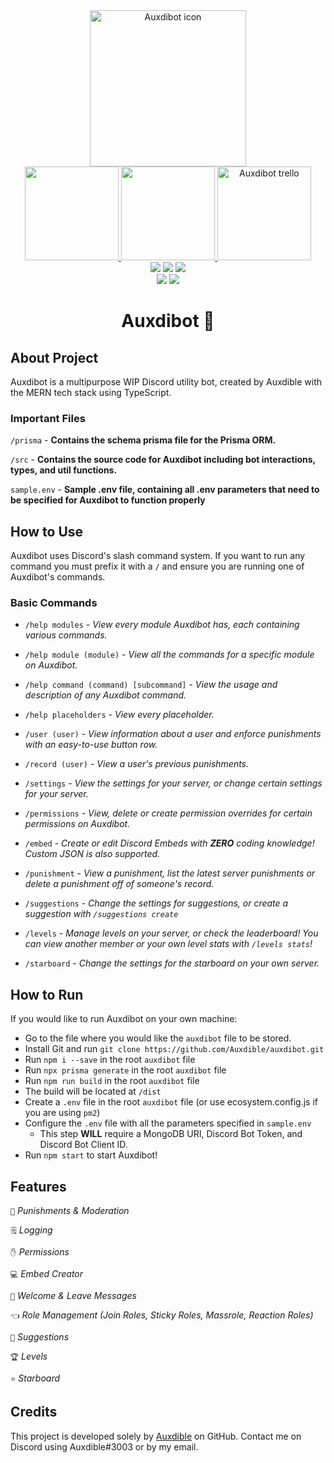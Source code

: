 <div align="center" id="header">
   <a href="https://bot.auxdible.me">
      <img src="https://bot.auxdible.me/icon.png" alt="Auxdibot icon" width=250/>
   </a>
   
   <div id="badges">
      <div id="badges-row1">
         <a href="https://discord.gg/tnsFW9CQEn">
            <img src="https://img.shields.io/badge/Auxdibot%20Discord-7289DA?style=for-the-badge&logo=discord&logoColor=white" width=150/>
         </a>
         <a href="https://discord.com/oauth2/authorize?client_id=776496457867591711&scope=bot&permissions=329035279606">
            <img src="https://img.shields.io/badge/Invite%20Auxdibot-7289DA?style=for-the-badge&logo=discord&logoColor=white" width=150/>
         </a>
         <a href="https://trello.com/b/5lSIUz50/auxdibot">
            <img src="https://img.shields.io/badge/Auxdibot%20Trello-007AC0?style=for-the-badge&logo=trello&logoColor=white" alt="Auxdibot trello" width=150/>
         </a>
      </div>
      <div id="badges-row2">
         <img src="https://img.shields.io/github/commit-activity/w/Auxdible/auxdibot?style=flat-square"/>
         <img src="https://img.shields.io/github/contributors/Auxdible/auxdibot?style=flat-square"/>
         <img src="https://img.shields.io/github/last-commit/Auxdible/auxdibot?style=flat-square"/>
      </div>
      <div id="badges-row3">
         <img src="https://img.shields.io/github/stars/Auxdible/auxdibot?style=flat-square"/>
         <img src="https://img.shields.io/github/forks/Auxdible/auxdibot?style=flat-square"/>
      </div>
    </div>
   <h1>Auxdibot 🤖</h1>
</div>


## About Project

Auxdibot is a multipurpose WIP Discord utility bot, created by Auxdible with the MERN tech stack using TypeScript.

### Important Files

`/prisma` - **Contains the schema prisma file for the Prisma ORM.**

`/src` - **Contains the source code for Auxdibot including bot interactions, types, and util functions.**

`sample.env` - **Sample .env file, containing all .env parameters that need to be specified for Auxdibot to function properly**


## How to Use

Auxdibot uses Discord's slash command system. If you want to run any command you must prefix it with a `/` and ensure you are running one of Auxdibot's commands.

### Basic Commands

* `/help modules` - *View every module Auxdibot has, each containing various commands.*

* `/help module (module)` - *View all the commands for a specific module on Auxdibot.*

* `/help command (command) [subcommand]` - *View the usage and description of any Auxdibot command.*
  
* `/help placeholders` - *View every placeholder.*

* `/user (user)` - *View information about a user and enforce punishments with an easy-to-use button row.*

* `/record (user)` - *View a user's previous punishments.*

* `/settings` - *View the settings for your server, or change certain settings for your server.*

* `/permissions` - *View, delete or create permission overrides for certain permissions on Auxdibot.*

* `/embed` - *Create or edit Discord Embeds with **ZERO** coding knowledge! Custom JSON is also supported.*

* `/punishment` - *View a punishment, list the latest server punishments or delete a punishment off of someone's record.*

* `/suggestions` - *Change the settings for suggestions, or create a suggestion with `/suggestions create`*

* `/levels` - *Manage levels on your server, or check the leaderboard! You can view another member or your own level stats with `/levels stats`!*

* `/starboard` - *Change the settings for the starboard on your own server.*

## How to Run

If you would like to run Auxdibot on your own machine:

* Go to the file where you would like the `auxdibot` file to be stored.
* Install Git and run `git clone https://github.com/Auxdible/auxdibot.git`
* Run `npm i --save` in the root `auxdibot` file
* Run `npx prisma generate` in the root `auxdibot` file
* Run `npm run build` in the root `auxdibot` file
* The build will be located at `/dist`
* Create a `.env` file in the root `auxdibot` file (or use ecosystem.config.js if you are using `pm2`)
* Configure the `.env` file with all the parameters specified in `sample.env`
    * This step **WILL** require a MongoDB URI, Discord Bot Token, and Discord Bot Client ID.
* Run `npm start` to start Auxdibot!


## Features

`🔨` *Punishments & Moderation*

`🗒️` *Logging*

`✋` *Permissions*

`💻` *Embed Creator*

`👋` *Welcome & Leave Messages*

`👈` *Role Management (Join Roles, Sticky Roles, Massrole, Reaction Roles)*

`🔺` *Suggestions*

`🏆` *Levels*

`⭐` *Starboard*

## Credits

This project is developed solely by [Auxdible](https://github.com/Auxdible) on GitHub. Contact me on Discord using Auxdible#3003 or by my email.

